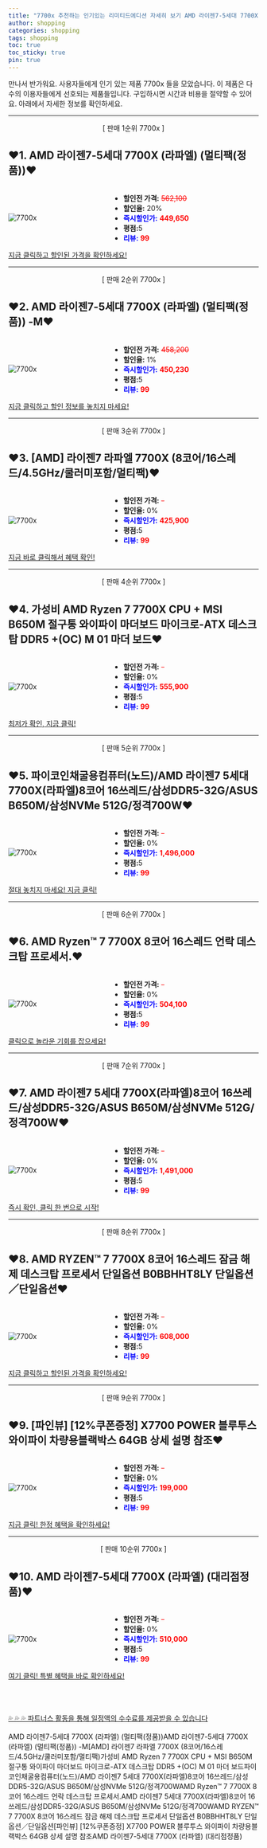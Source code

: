 ```yaml
---
title: "7700x 추천하는 인기있는 리미티드에디션 자세히 보기 AMD 라이젠7-5세대 7700X (라파엘) (멀티팩(정품))"
author: shopping
categories: shopping
tags: shopping
toc: true
toc_sticky: true
pin: true
---
```

만나서 반가워요. 사용자들에게 인기 있는 제품 7700x 들을 모았습니다. 이 제품은 다수의 이용자들에게 선호되는 제품들입니다. 구입하시면 시간과 비용을 절약할 수 있어요. 아래에서 자세한 정보를 확인하세요.

---
<p class="toplist" style="margin: 0 auto; display: block; width: fit-content;">[ 판매 1순위 7700x ]</p>

<h2><strong>❤️1. AMD 라이젠7-5세대 7700X (라파엘) (멀티팩(정품))❤️</strong></h2>

<div style="display: flex; align-items: center;">
    <div style="flex: 0.4;">
        <img src="https://thumbnail10.coupangcdn.com/thumbnails/remote/230x230ex/image/vendor_inventory/1ec6/2197d84ee03214a72aa81fbc52ead23c13ad545a41b60044ea5cd83a260a.jpg" alt="7700x" style="max-width: 100%;">
    </div>
    <div style="flex: 0.6; margin-left: 10px;">
        <ul>
            <li><strong>할인전 가격:</strong> <del style="color: red;">562,100</del></li>
            <li><strong>할인율:</strong> 20%</li>
            <li><span style='color:blue'><strong>즉시할인가:</strong></span> <span style='color:red'><strong>449,650</strong></span></li>
            <li><strong>평점:</strong>5</li>
            <li><span style='color:blue'><strong>리뷰:</strong></span> <span style='color:red'><strong>99</strong></span></li>
        </ul>
    </div>
</div>
<div class="center">
    <a href="https://William4Davisa.github.io?lptag=AF9450613&subid=githubio&pageKey=8187815805&traceid=V0-153&itemId=23419541595&vendorItemId=90446579074" class="myButton">
        지금 클릭하고 할인된 가격을 확인하세요!
    </a>
</div>


---
<p class="toplist" style="margin: 0 auto; display: block; width: fit-content;">[ 판매 2순위 7700x ]</p>

<h2><strong>❤️2. AMD 라이젠7-5세대 7700X (라파엘) (멀티팩(정품)) -M❤️</strong></h2>

<div style="display: flex; align-items: center;">
    <div style="flex: 0.4;">
        <img src="https://thumbnail8.coupangcdn.com/thumbnails/remote/230x230ex/image/vendor_inventory/451a/6ad49f8949619fa60d58ce0ea3f1036193f8dcbd3d36fe114c9d0aa20e53.jpg" alt="7700x" style="max-width: 100%;">
    </div>
    <div style="flex: 0.6; margin-left: 10px;">
        <ul>
            <li><strong>할인전 가격:</strong> <del style="color: red;">458,200</del></li>
            <li><strong>할인율:</strong> 1%</li>
            <li><span style='color:blue'><strong>즉시할인가:</strong></span> <span style='color:red'><strong>450,230</strong></span></li>
            <li><strong>평점:</strong>5</li>
            <li><span style='color:blue'><strong>리뷰:</strong></span> <span style='color:red'><strong>99</strong></span></li>
        </ul>
    </div>
</div>
<div class="center">
    <a href="https://William4Davisa.github.io?lptag=AF9450613&subid=githubio&pageKey=7575917146&traceid=V0-153&itemId=19989191830&vendorItemId=87357280499" class="myButton">
        지금 클릭하고 할인 정보를 놓치지 마세요!
    </a>
</div>


---
<p class="toplist" style="margin: 0 auto; display: block; width: fit-content;">[ 판매 3순위 7700x ]</p>

<h2><strong>❤️3. [AMD] 라이젠7 라파엘 7700X (8코어/16스레드/4.5GHz/쿨러미포함/멀티팩)❤️</strong></h2>

<div style="display: flex; align-items: center;">
    <div style="flex: 0.4;">
        <img src="https://thumbnail8.coupangcdn.com/thumbnails/remote/230x230ex/image/vendor_inventory/525e/86c1b74c2c0cd56b86db24fbba8008d2ff3d093209cf965ef4db6362d54e.jpg" alt="7700x" style="max-width: 100%;">
    </div>
    <div style="flex: 0.6; margin-left: 10px;">
        <ul>
            <li><strong>할인전 가격:</strong> <del style="color: red;">-</del></li>
            <li><strong>할인율:</strong> 0%</li>
            <li><span style='color:blue'><strong>즉시할인가:</strong></span> <span style='color:red'><strong>425,900</strong></span></li>
            <li><strong>평점:</strong>5</li>
            <li><span style='color:blue'><strong>리뷰:</strong></span> <span style='color:red'><strong>99</strong></span></li>
        </ul>
    </div>
</div>
<div class="center">
    <a href="https://William4Davisa.github.io?lptag=AF9450613&subid=githubio&pageKey=7955742645&traceid=V0-153&itemId=21980232473&vendorItemId=89027890023" class="myButton">
        지금 바로 클릭해서 혜택 확인!
    </a>
</div>


---
<p class="toplist" style="margin: 0 auto; display: block; width: fit-content;">[ 판매 4순위 7700x ]</p>

<h2><strong>❤️4. 가성비 AMD Ryzen 7 7700X CPU + MSI B650M 절구통 와이파이 마더보드 마이크로-ATX 데스크탑 DDR5 +(OC) M 01 마더 보드❤️</strong></h2>

<div style="display: flex; align-items: center;">
    <div style="flex: 0.4;">
        <img src="https://thumbnail7.coupangcdn.com/thumbnails/remote/230x230ex/image/vendor_inventory/9c33/0ebc4c9c9e33f37f312702a16938212a1632f87376477f71d51d690c5fae.jpg" alt="7700x" style="max-width: 100%;">
    </div>
    <div style="flex: 0.6; margin-left: 10px;">
        <ul>
            <li><strong>할인전 가격:</strong> <del style="color: red;">-</del></li>
            <li><strong>할인율:</strong> 0%</li>
            <li><span style='color:blue'><strong>즉시할인가:</strong></span> <span style='color:red'><strong>555,900</strong></span></li>
            <li><strong>평점:</strong>5</li>
            <li><span style='color:blue'><strong>리뷰:</strong></span> <span style='color:red'><strong>99</strong></span></li>
        </ul>
    </div>
</div>
<div class="center">
    <a href="https://William4Davisa.github.io?lptag=AF9450613&subid=githubio&pageKey=7652442720&traceid=V0-153&itemId=20365023131&vendorItemId=87448943249" class="myButton">
        최저가 확인, 지금 클릭!
    </a>
</div>


---
<p class="toplist" style="margin: 0 auto; display: block; width: fit-content;">[ 판매 5순위 7700x ]</p>

<h2><strong>❤️5. 파이코인채굴용컴퓨터(노드)/AMD 라이젠7 5세대 7700X(라파엘)8코어 16쓰레드/삼성DDR5-32G/ASUS B650M/삼성NVMe 512G/정격700W❤️</strong></h2>

<div style="display: flex; align-items: center;">
    <div style="flex: 0.4;">
        <img src="https://thumbnail6.coupangcdn.com/thumbnails/remote/230x230ex/image/vendor_inventory/b645/384223c5998ca474796a28e48266554c12f2b9bd33a54a74ac4fa6513d49.jpg" alt="7700x" style="max-width: 100%;">
    </div>
    <div style="flex: 0.6; margin-left: 10px;">
        <ul>
            <li><strong>할인전 가격:</strong> <del style="color: red;">-</del></li>
            <li><strong>할인율:</strong> 0%</li>
            <li><span style='color:blue'><strong>즉시할인가:</strong></span> <span style='color:red'><strong>1,496,000</strong></span></li>
            <li><strong>평점:</strong>5</li>
            <li><span style='color:blue'><strong>리뷰:</strong></span> <span style='color:red'><strong>99</strong></span></li>
        </ul>
    </div>
</div>
<div class="center">
    <a href="https://William4Davisa.github.io?lptag=AF9450613&subid=githubio&pageKey=7035726734&traceid=V0-153&itemId=17380384417&vendorItemId=84550063081" class="myButton">
        절대 놓치지 마세요! 지금 클릭!
    </a>
</div>


---
<p class="toplist" style="margin: 0 auto; display: block; width: fit-content;">[ 판매 6순위 7700x ]</p>

<h2><strong>❤️6. AMD Ryzen™ 7 7700X 8코어 16스레드 언락 데스크탑 프로세서.❤️</strong></h2>

<div style="display: flex; align-items: center;">
    <div style="flex: 0.4;">
        <img src="https://thumbnail9.coupangcdn.com/thumbnails/remote/230x230ex/image/vendor_inventory/ce24/a7432a88cc1284ba10be36098f2ba16362548b64b59eafa539220660cea6.jpg" alt="7700x" style="max-width: 100%;">
    </div>
    <div style="flex: 0.6; margin-left: 10px;">
        <ul>
            <li><strong>할인전 가격:</strong> <del style="color: red;">-</del></li>
            <li><strong>할인율:</strong> 0%</li>
            <li><span style='color:blue'><strong>즉시할인가:</strong></span> <span style='color:red'><strong>504,100</strong></span></li>
            <li><strong>평점:</strong>5</li>
            <li><span style='color:blue'><strong>리뷰:</strong></span> <span style='color:red'><strong>99</strong></span></li>
        </ul>
    </div>
</div>
<div class="center">
    <a href="https://William4Davisa.github.io?lptag=AF9450613&subid=githubio&pageKey=7793840545&traceid=V0-153&itemId=21091953510&vendorItemId=89266820553" class="myButton">
        클릭으로 놀라운 기회를 잡으세요!
    </a>
</div>


---
<p class="toplist" style="margin: 0 auto; display: block; width: fit-content;">[ 판매 7순위 7700x ]</p>

<h2><strong>❤️7. AMD 라이젠7 5세대 7700X(라파엘)8코어 16쓰레드/삼성DDR5-32G/ASUS B650M/삼성NVMe 512G/정격700W❤️</strong></h2>

<div style="display: flex; align-items: center;">
    <div style="flex: 0.4;">
        <img src="https://thumbnail6.coupangcdn.com/thumbnails/remote/230x230ex/image/vendor_inventory/b645/384223c5998ca474796a28e48266554c12f2b9bd33a54a74ac4fa6513d49.jpg" alt="7700x" style="max-width: 100%;">
    </div>
    <div style="flex: 0.6; margin-left: 10px;">
        <ul>
            <li><strong>할인전 가격:</strong> <del style="color: red;">-</del></li>
            <li><strong>할인율:</strong> 0%</li>
            <li><span style='color:blue'><strong>즉시할인가:</strong></span> <span style='color:red'><strong>1,491,000</strong></span></li>
            <li><strong>평점:</strong>5</li>
            <li><span style='color:blue'><strong>리뷰:</strong></span> <span style='color:red'><strong>99</strong></span></li>
        </ul>
    </div>
</div>
<div class="center">
    <a href="https://William4Davisa.github.io?lptag=AF9450613&subid=githubio&pageKey=7049973177&traceid=V0-153&itemId=17454024666&vendorItemId=84622261222" class="myButton">
        즉시 확인, 클릭 한 번으로 시작!
    </a>
</div>


---
<p class="toplist" style="margin: 0 auto; display: block; width: fit-content;">[ 판매 8순위 7700x ]</p>

<h2><strong>❤️8. AMD RYZEN™ 7 7700X 8코어 16스레드 잠금 해제 데스크탑 프로세서 단일옵션 B0BBHHT8LY 단일옵션／단일옵션❤️</strong></h2>

<div style="display: flex; align-items: center;">
    <div style="flex: 0.4;">
        <img src="https://thumbnail9.coupangcdn.com/thumbnails/remote/230x230ex/image/vendor_inventory/19ca/d5408d70d30d5bdc1da141e6e6e2e38bae0c4168163b66f674afc5d45460.jpg" alt="7700x" style="max-width: 100%;">
    </div>
    <div style="flex: 0.6; margin-left: 10px;">
        <ul>
            <li><strong>할인전 가격:</strong> <del style="color: red;">-</del></li>
            <li><strong>할인율:</strong> 0%</li>
            <li><span style='color:blue'><strong>즉시할인가:</strong></span> <span style='color:red'><strong>608,000</strong></span></li>
            <li><strong>평점:</strong>5</li>
            <li><span style='color:blue'><strong>리뷰:</strong></span> <span style='color:red'><strong>99</strong></span></li>
        </ul>
    </div>
</div>
<div class="center">
    <a href="https://William4Davisa.github.io?lptag=AF9450613&subid=githubio&pageKey=7825238611&traceid=V0-153&itemId=21267727751&vendorItemId=88328023539" class="myButton">
        지금 클릭하고 할인된 가격을 확인하세요!
    </a>
</div>


---
<p class="toplist" style="margin: 0 auto; display: block; width: fit-content;">[ 판매 9순위 7700x ]</p>

<h2><strong>❤️9. [파인뷰] [12%쿠폰증정] X7700 POWER 블루투스 와이파이 차량용블랙박스 64GB 상세 설명 참조❤️</strong></h2>

<div style="display: flex; align-items: center;">
    <div style="flex: 0.4;">
        <img src="https://thumbnail9.coupangcdn.com/thumbnails/remote/230x230ex/image/vendor_inventory/7af4/e2c3a826c3fcf03bbda846f5691888ca36be2b77e61a09ed5c589054649a.jpg" alt="7700x" style="max-width: 100%;">
    </div>
    <div style="flex: 0.6; margin-left: 10px;">
        <ul>
            <li><strong>할인전 가격:</strong> <del style="color: red;">-</del></li>
            <li><strong>할인율:</strong> 0%</li>
            <li><span style='color:blue'><strong>즉시할인가:</strong></span> <span style='color:red'><strong>199,000</strong></span></li>
            <li><strong>평점:</strong>5</li>
            <li><span style='color:blue'><strong>리뷰:</strong></span> <span style='color:red'><strong>99</strong></span></li>
        </ul>
    </div>
</div>
<div class="center">
    <a href="https://William4Davisa.github.io?lptag=AF9450613&subid=githubio&pageKey=8206485930&traceid=V0-153&itemId=23541525321&vendorItemId=89863682813" class="myButton">
        지금 클릭! 한정 혜택을 확인하세요!
    </a>
</div>


---
<p class="toplist" style="margin: 0 auto; display: block; width: fit-content;">[ 판매 10순위 7700x ]</p>

<h2><strong>❤️10. AMD 라이젠7-5세대 7700X (라파엘) (대리점정품)❤️</strong></h2>

<div style="display: flex; align-items: center;">
    <div style="flex: 0.4;">
        <img src="https://thumbnail10.coupangcdn.com/thumbnails/remote/230x230ex/image/vendor_inventory/56ff/0f2c42d9a2dc75930efc34ce1807fc53efbfb22ab7ebaf3a4ed67aa7b9d2.jpg" alt="7700x" style="max-width: 100%;">
    </div>
    <div style="flex: 0.6; margin-left: 10px;">
        <ul>
            <li><strong>할인전 가격:</strong> <del style="color: red;">-</del></li>
            <li><strong>할인율:</strong> 0%</li>
            <li><span style='color:blue'><strong>즉시할인가:</strong></span> <span style='color:red'><strong>510,000</strong></span></li>
            <li><strong>평점:</strong>5</li>
            <li><span style='color:blue'><strong>리뷰:</strong></span> <span style='color:red'><strong>99</strong></span></li>
        </ul>
    </div>
</div>
<div class="center">
    <a href="https://William4Davisa.github.io?lptag=AF9450613&subid=githubio&pageKey=6806884960&traceid=V0-153&itemId=16090756386&vendorItemId=90542903061" class="myButton">
        여기 클릭! 특별 혜택을 바로 확인하세요!
    </a>
</div>

<br><br><br>[💦 💦 💦 파트너스 활동을 통해 일정액의 수수료를 제공받을 수 있습니다](https://link.coupang.com/a/bcpT2c)<br><br>AMD 라이젠7-5세대 7700X (라파엘) (멀티팩(정품))AMD 라이젠7-5세대 7700X (라파엘) (멀티팩(정품)) -M[AMD] 라이젠7 라파엘 7700X (8코어/16스레드/4.5GHz/쿨러미포함/멀티팩)가성비 AMD Ryzen 7 7700X CPU + MSI B650M 절구통 와이파이 마더보드 마이크로-ATX 데스크탑 DDR5 +(OC) M 01 마더 보드파이코인채굴용컴퓨터(노드)/AMD 라이젠7 5세대 7700X(라파엘)8코어 16쓰레드/삼성DDR5-32G/ASUS B650M/삼성NVMe 512G/정격700WAMD Ryzen™ 7 7700X 8코어 16스레드 언락 데스크탑 프로세서.AMD 라이젠7 5세대 7700X(라파엘)8코어 16쓰레드/삼성DDR5-32G/ASUS B650M/삼성NVMe 512G/정격700WAMD RYZEN™ 7 7700X 8코어 16스레드 잠금 해제 데스크탑 프로세서 단일옵션 B0BBHHT8LY 단일옵션／단일옵션[파인뷰] [12%쿠폰증정] X7700 POWER 블루투스 와이파이 차량용블랙박스 64GB 상세 설명 참조AMD 라이젠7-5세대 7700X (라파엘) (대리점정품)